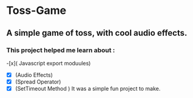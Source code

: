 # Toss-Game
## A simple game of toss, with cool audio effects.
### This project helped me learn about :
-[x]( Javascript export moduules)  
-[x] (Audio Effects)
-[x] (Spread Operator)
-[x] (SetTimeout Method )
It was a simple fun project to make. 
